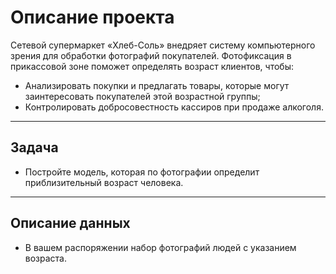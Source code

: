 # Описание проекта

Сетевой супермаркет «Хлеб-Соль» внедряет систему компьютерного зрения для обработки фотографий покупателей. Фотофиксация в прикассовой зоне поможет определять возраст клиентов, чтобы:
* Анализировать покупки и предлагать товары, которые могут заинтересовать покупателей этой возрастной группы;
* Контролировать добросовестность кассиров при продаже алкоголя.

------------------------------------------------------------

## Задача
* Постройте модель, которая по фотографии определит приблизительный возраст человека.

-------------------------------------------------------------

## Описание данных
* В вашем распоряжении набор фотографий людей с указанием возраста.
